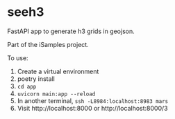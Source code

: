 # seeh3

FastAPI app to generate h3 grids in geojson.

Part of the iSamples project.

To use:

1. Create a virtual environment
2. poetry install
3. `cd app`
4. `uvicorn main:app --reload`
5. In another terminal, `ssh -L8984:localhost:8983 mars`
6. Visit http://localhost:8000 or http://localhost:8000/3
